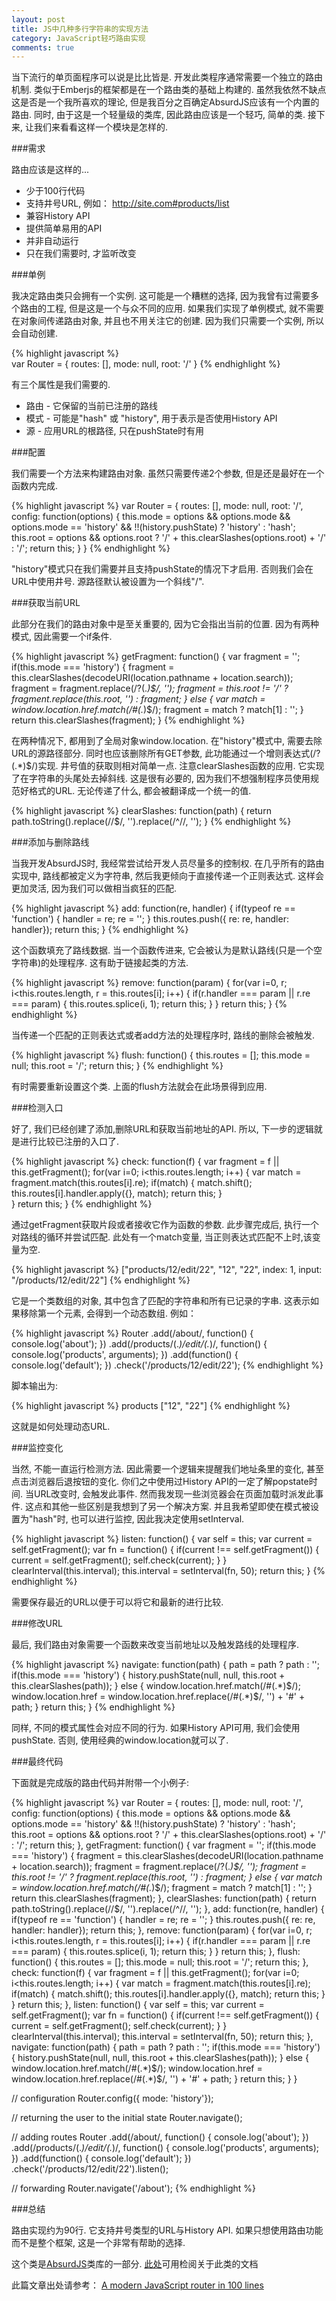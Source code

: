 ```yaml
---
layout: post
title: JS中几种多行字符串的实现方法
category: JavaScript轻巧路由实现
comments: true
---
```


当下流行的单页面程序可以说是比比皆是. 开发此类程序通常需要一个独立的路由机制. 类似于Emberjs的框架都是在一个路由类的基础上构建的. 虽然我依然不缺点这是否是一个我所喜欢的理论, 但是我百分之百确定AbsurdJS应该有一个内置的路由. 同时, 由于这是一个轻量级的类库, 因此路由应该是一个轻巧, 简单的类. 接下来, 让我们来看看这样一个模块是怎样的.

###需求

路由应该是这样的...

- 少于100行代码
- 支持井号URL, 例如： http://site.com#products/list
- 兼容History API
- 提供简单易用的API
- 并非自动运行
- 只在我们需要时, 才监听改变

###单例

我决定路由类只会拥有一个实例. 这可能是一个糟糕的选择, 因为我曾有过需要多个路由的工程, 但是这是一个与众不同的应用. 如果我们实现了单例模式, 就不需要在对象间传递路由对象, 并且也不用关注它的创建. 因为我们只需要一个实例, 所以会自动创建.

{% highlight javascript %}  
var Router = {
    routes: [],
    mode: null,
    root: '/'
}
{% endhighlight %}

有三个属性是我们需要的.

- 路由 - 它保留的当前已注册的路线
- 模式 - 可能是"hash" 或 "history", 用于表示是否使用History API
- 源 - 应用URL的根路径, 只在pushState时有用

###配置

我们需要一个方法来构建路由对象. 虽然只需要传递2个参数, 但是还是最好在一个函数内完成.

{% highlight javascript %}
var Router = {
    routes: [],
    mode: null,
    root: '/',
    config: function(options) {
        this.mode = options && options.mode && options.mode == 'history' 
                    && !!(history.pushState) ? 'history' : 'hash';
        this.root = options && options.root ? '/' + this.clearSlashes(options.root) + '/' : '/';
        return this;
    }
}
{% endhighlight %}

"history"模式只在我们需要并且支持pushState的情况下才启用. 否则我们会在URL中使用井号. 源路径默认被设置为一个斜线"/".

###获取当前URL

此部分在我们的路由对象中是至关重要的, 因为它会指出当前的位置. 因为有两种模式, 因此需要一个if条件.

{% highlight javascript %}
getFragment: function() {
    var fragment = '';
    if(this.mode === 'history') {
        fragment = this.clearSlashes(decodeURI(location.pathname + location.search));
        fragment = fragment.replace(/\?(.*)$/, '');
        fragment = this.root != '/' ? fragment.replace(this.root, '') : fragment;
    } else {
        var match = window.location.href.match(/#(.*)$/);
        fragment = match ? match[1] : '';
    }
    return this.clearSlashes(fragment);
} 
{% endhighlight %}

在两种情况下, 都用到了全局对象window.location. 在"history"模式中, 需要去除URL的源路径部分. 同时也应该删除所有GET参数, 此功能通过一个增则表达式(/\?(.*)$/)实现. 井号值的获取则相对简单一点. 注意clearSlashes函数的应用. 它实现了在字符串的头尾处去掉斜线. 这是很有必要的, 因为我们不想强制程序员使用规范好格式的URL. 无论传递了什么, 都会被翻译成一个统一的值.

{% highlight javascript %}
clearSlashes: function(path) {
    return path.toString().replace(/\/$/, '').replace(/^\//, '');
}
{% endhighlight %}

###添加与删除路线

当我开发AbsurdJS时, 我经常尝试给开发人员尽量多的控制权. 在几乎所有的路由实现中, 路线都被定义为字符串, 然后我更倾向于直接传递一个正则表达式. 这样会更加灵活, 因为我们可以做相当疯狂的匹配.

{% highlight javascript %}
add: function(re, handler) {
    if(typeof re == 'function') {
        handler = re;
        re = '';
    }
    this.routes.push({ re: re, handler: handler});
    return this;
}
{% endhighlight %}

这个函数填充了路线数据. 当一个函数传进来, 它会被认为是默认路线(只是一个空字符串)的处理程序. 这有助于链接起类的方法.

{% highlight javascript %}
remove: function(param) {
    for(var i=0, r; i<this.routes.length, r = this.routes[i]; i++) {
        if(r.handler === param || r.re === param) {
            this.routes.splice(i, 1); 
            return this;
        }
    }
    return this;
}
{% endhighlight %}

当传递一个匹配的正则表达式或者add方法的处理程序时, 路线的删除会被触发.

{% highlight javascript %}
flush: function() {
    this.routes = [];
    this.mode = null;
    this.root = '/';
    return this;
}
{% endhighlight %}

有时需要重新设置这个类. 上面的flush方法就会在此场景得到应用.

###检测入口

好了, 我们已经创建了添加,删除URL和获取当前地址的API. 所以, 下一步的逻辑就是进行比较已注册的入口了.

{% highlight javascript %}
check: function(f) {
    var fragment = f || this.getFragment();
    for(var i=0; i<this.routes.length; i++) {
        var match = fragment.match(this.routes[i].re);
        if(match) {
            match.shift();
            this.routes[i].handler.apply({}, match);
            return this;
        }           
    }
    return this;
}
{% endhighlight %}

通过getFragment获取片段或者接收它作为函数的参数. 此步骤完成后, 执行一个对路线的循环并尝试匹配. 此处有一个match变量, 当正则表达式匹配不上时,该变量为空.

{% highlight javascript %}
["products/12/edit/22", "12", "22", index: 1, input: "/products/12/edit/22"]
{% endhighlight %}

它是一个类数组的对象, 其中包含了匹配的字符串和所有已记录的字串. 这表示如果移除第一个元素, 会得到一个动态数组. 例如：

{% highlight javascript %}
Router
.add(/about/, function() {
    console.log('about');
})
.add(/products\/(.*)\/edit\/(.*)/, function() {
    console.log('products', arguments);
})
.add(function() {
    console.log('default');
})
.check('/products/12/edit/22');
{% endhighlight %}

脚本输出为:

{% highlight javascript %}
products ["12", "22"]
{% endhighlight %}

这就是如何处理动态URL.

###监控变化

当然, 不能一直运行检测方法. 因此需要一个逻辑来提醒我们地址条里的变化, 甚至点击浏览器后退按钮的变化. 你们之中使用过History API的一定了解popstate时间. 当URL改变时, 会触发此事件. 然而我发现一些浏览器会在页面加载时派发此事件. 这点和其他一些区别是我想到了另一个解决方案. 并且我希望即使在模式被设置为"hash"时, 也可以进行监控, 因此我决定使用setInterval.

{% highlight javascript %}
listen: function() {
    var self = this;
    var current = self.getFragment();
    var fn = function() {
        if(current !== self.getFragment()) {
            current = self.getFragment();
            self.check(current);
        }
    }
    clearInterval(this.interval);
    this.interval = setInterval(fn, 50);
    return this;
}
{% endhighlight %}

需要保存最近的URL以便于可以将它和最新的进行比较.

###修改URL

最后, 我们路由对象需要一个函数来改变当前地址以及触发路线的处理程序.

{% highlight javascript %}
navigate: function(path) {
    path = path ? path : '';
    if(this.mode === 'history') {
        history.pushState(null, null, this.root + this.clearSlashes(path));
    } else {
        window.location.href.match(/#(.*)$/);
        window.location.href = window.location.href.replace(/#(.*)$/, '') + '#' + path;
    }
    return this;
}
{% endhighlight %}

同样, 不同的模式属性会对应不同的行为. 如果History API可用, 我们会使用pushState. 否则, 使用经典的window.location就可以了.

###最终代码

下面就是完成版的路由代码并附带一个小例子:

{% highlight javascript %}
var Router = {
    routes: [],
    mode: null,
    root: '/',
    config: function(options) {
        this.mode = options && options.mode && options.mode == 'history' 
                    && !!(history.pushState) ? 'history' : 'hash';
        this.root = options && options.root ? '/' + this.clearSlashes(options.root) + '/' : '/';
        return this;
    },
    getFragment: function() {
        var fragment = '';
        if(this.mode === 'history') {
            fragment = this.clearSlashes(decodeURI(location.pathname + location.search));
            fragment = fragment.replace(/\?(.*)$/, '');
            fragment = this.root != '/' ? fragment.replace(this.root, '') : fragment;
        } else {
            var match = window.location.href.match(/#(.*)$/);
            fragment = match ? match[1] : '';
        }
        return this.clearSlashes(fragment);
    },
    clearSlashes: function(path) {
        return path.toString().replace(/\/$/, '').replace(/^\//, '');
    },
    add: function(re, handler) {
        if(typeof re == 'function') {
            handler = re;
            re = '';
        }
        this.routes.push({ re: re, handler: handler});
        return this;
    },
    remove: function(param) {
        for(var i=0, r; i<this.routes.length, r = this.routes[i]; i++) {
            if(r.handler === param || r.re === param) {
                this.routes.splice(i, 1); 
                return this;
            }
        }
        return this;
    },
    flush: function() {
        this.routes = [];
        this.mode = null;
        this.root = '/';
        return this;
    },
    check: function(f) {
        var fragment = f || this.getFragment();
        for(var i=0; i<this.routes.length; i++) {
            var match = fragment.match(this.routes[i].re);
            if(match) {
                match.shift();
                this.routes[i].handler.apply({}, match);
                return this;
            }           
        }
        return this;
    },
    listen: function() {
        var self = this;
        var current = self.getFragment();
        var fn = function() {
            if(current !== self.getFragment()) {
                current = self.getFragment();
                self.check(current);
            }
        }
        clearInterval(this.interval);
        this.interval = setInterval(fn, 50);
        return this;
    },
    navigate: function(path) {
        path = path ? path : '';
        if(this.mode === 'history') {
            history.pushState(null, null, this.root + this.clearSlashes(path));
        } else {
            window.location.href.match(/#(.*)$/);
            window.location.href = window.location.href.replace(/#(.*)$/, '') + '#' + path;
        }
        return this;
    }
}

// configuration
Router.config({ mode: 'history'});

// returning the user to the initial state
Router.navigate();

// adding routes
Router
.add(/about/, function() {
    console.log('about');
})
.add(/products\/(.*)\/edit\/(.*)/, function() {
    console.log('products', arguments);
})
.add(function() {
    console.log('default');
})
.check('/products/12/edit/22').listen();

// forwarding
Router.navigate('/about');
{% endhighlight %}

###总结

路由实现约为90行. 它支持井号类型的URL与History API. 如果只想使用路由功能而不是整个框架, 这是一个非常有帮助的选择.

这个类是[AbsurdJS](http://absurdjs.com/)类库的一部分. [此处](http://absurdjs.com/pages/api/build-in-components/#router)可用检阅关于此类的文档

此篇文章出处请参考： [A modern JavaScript router in 100 lines](http://krasimirtsonev.com/blog/article/A-modern-JavaScript-router-in-100-lines-history-api-pushState-hash-url)